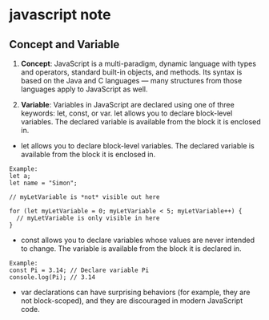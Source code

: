 # javascript note

## Concept and Variable

1. **Concept**:
JavaScript is a multi-paradigm, dynamic language with types and operators, standard built-in objects, and methods. Its syntax is based on the Java and C languages — many structures from those languages apply to JavaScript as well.

2. **Variable**:
Variables in JavaScript are declared using one of three keywords: let, const, or var.
let allows you to declare block-level variables. The declared variable is available from the block it is enclosed in.
* let allows you to declare block-level variables. The declared variable is available from the block it is enclosed in.
```
Example:
let a;
let name = "Simon";

// myLetVariable is *not* visible out here

for (let myLetVariable = 0; myLetVariable < 5; myLetVariable++) {
  // myLetVariable is only visible in here
}
```
* const allows you to declare variables whose values are never intended to change. The variable is available from the block it is declared in.
```
Example:
const Pi = 3.14; // Declare variable Pi
console.log(Pi); // 3.14
```
* var declarations can have surprising behaviors (for example, they are not block-scoped), and they are discouraged in modern JavaScript code.


